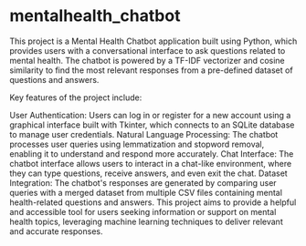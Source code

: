 # mentalhealth_chatbot

This project is a Mental Health Chatbot application built using Python, which provides users with a conversational interface to ask questions related to mental health. The chatbot is powered by a TF-IDF vectorizer and cosine similarity to find the most relevant responses from a pre-defined dataset of questions and answers.

Key features of the project include:

User Authentication: Users can log in or register for a new account using a graphical interface built with Tkinter, which connects to an SQLite database to manage user credentials.
Natural Language Processing: The chatbot processes user queries using lemmatization and stopword removal, enabling it to understand and respond more accurately.
Chat Interface: The chatbot interface allows users to interact in a chat-like environment, where they can type questions, receive answers, and even exit the chat.
Dataset Integration: The chatbot's responses are generated by comparing user queries with a merged dataset from multiple CSV files containing mental health-related questions and answers.
This project aims to provide a helpful and accessible tool for users seeking information or support on mental health topics, leveraging machine learning techniques to deliver relevant and accurate responses.
